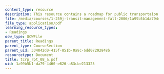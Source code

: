 ```yaml
---
content_type: resource
description: This resource contains a roadmap for public transportaion.
file: /media/courses/1-259j-transit-management-fall-2006/1a99b5b1da794460e826a83cbe213325_tcrp_rpt_08_a.pdf
file_type: application/pdf
learning_resource_types:
- Readings
ocw_type: OCWFile
parent_title: Readings
parent_type: CourseSection
parent_uid: 334042d0-415f-851b-0a8c-6dd07292848b
resourcetype: Document
title: tcrp_rpt_08_a.pdf
uid: 1a99b5b1-da79-4460-e826-a83cbe213325
---
```

